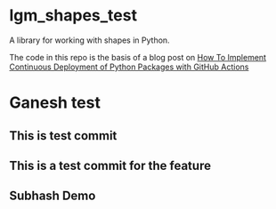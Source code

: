 # lgm_shapes_test

A library for working with shapes in Python.

The code in this repo is the basis of a blog post on [How To Implement Continuous Deployment of Python Packages with GitHub Actions](https://endjin.com/blog/2023/02/how-to-implement-continuous-deployment-of-python-packages-with-github-actions)

# Ganesh test 
## This is test commit
## This is a test commit for the feature
## Subhash Demo
